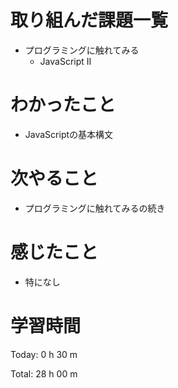 # 取り組んだ課題一覧
- プログラミングに触れてみる
  - JavaScript II

# わかったこと
- JavaScriptの基本構文

# 次やること
- プログラミングに触れてみるの続き
  
# 感じたこと
- 特になし
  
# 学習時間
Today: 0 h 30 m

Total: 28 h 00 m
